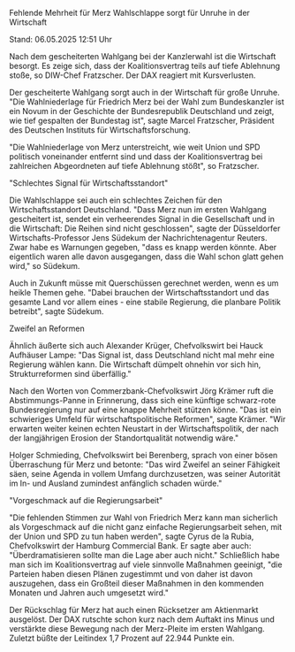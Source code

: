 
Fehlende Mehrheit für Merz
Wahlschlappe sorgt für Unruhe in der Wirtschaft


Stand: 06.05.2025 12:51 Uhr


Nach dem gescheiterten Wahlgang bei der Kanzlerwahl ist die Wirtschaft besorgt. Es zeige sich, dass der Koalitionsvertrag teils auf tiefe Ablehnung stoße, so DIW-Chef Fratzscher. Der DAX reagiert mit Kursverlusten.



Der gescheiterte Wahlgang sorgt auch in der Wirtschaft für große Unruhe. "Die Wahlniederlage für Friedrich Merz bei der Wahl zum Bundeskanzler ist ein Novum in der Geschichte der Bundesrepublik Deutschland und zeigt, wie tief gespalten der Bundestag ist", sagte Marcel Fratzscher, Präsident des Deutschen Instituts für Wirtschaftsforschung.


"Die Wahlniederlage von Merz unterstreicht, wie weit Union und SPD politisch voneinander entfernt sind und dass der Koalitionsvertrag bei zahlreichen Abgeordneten auf tiefe Ablehnung stößt", so Fratzscher.

"Schlechtes Signal für Wirtschaftsstandort"


Die Wahlschlappe sei auch ein schlechtes Zeichen für den Wirtschaftsstandort Deutschland. "Dass Merz nun im ersten Wahlgang gescheitert ist, sendet ein verheerendes Signal in die Gesellschaft und in die Wirtschaft: Die Reihen sind nicht geschlossen", sagte der Düsseldorfer Wirtschafts-Professor Jens Südekum der Nachrichtenagentur Reuters. Zwar habe es Warnungen gegeben, "dass es knapp werden könnte. Aber eigentlich waren alle davon ausgegangen, dass die Wahl schon glatt gehen wird," so Südekum.


Auch in Zukunft müsse mit Querschüssen gerechnet werden, wenn es um heikle Themen gehe. "Dabei brauchen der Wirtschaftsstandort und das gesamte Land vor allem eines - eine stabile Regierung, die planbare Politik betreibt", sagte Südekum.

Zweifel an Reformen


Ähnlich äußerte sich auch Alexander Krüger, Chefvolkswirt bei Hauck Aufhäuser Lampe: "Das Signal ist, dass Deutschland nicht mal mehr eine Regierung wählen kann. Die Wirtschaft dümpelt ohnehin vor sich hin, Strukturreformen sind überfällig."


Nach den Worten von Commerzbank-Chefvolkswirt Jörg Krämer ruft die Abstimmungs-Panne in Erinnerung, dass sich eine künftige schwarz-rote Bundesregierung nur auf eine knappe Mehrheit stützen könne. "Das ist ein schwieriges Umfeld für wirtschaftspolitische Reformen", sagte Krämer. "Wir erwarten weiter keinen echten Neustart in der Wirtschaftspolitik, der nach der langjährigen Erosion der Standortqualität notwendig wäre."


Holger Schmieding, Chefvolkswirt bei Berenberg, sprach von einer bösen Überraschung für Merz und betonte: "Das wird Zweifel an seiner Fähigkeit säen, seine Agenda in vollem Umfang durchzusetzen, was seiner Autorität im In- und Ausland zumindest anfänglich schaden würde."

"Vorgeschmack auf die Regierungsarbeit"


"Die fehlenden Stimmen zur Wahl von Friedrich Merz kann man sicherlich als Vorgeschmack auf die nicht ganz einfache Regierungsarbeit sehen, mit der Union und SPD zu tun haben werden", sagte Cyrus de la Rubia, Chefvolkswirt der Hamburg Commercial Bank. Er sagte aber auch: "Überdramatisieren sollte man die Lage aber auch nicht." Schließlich habe man sich im Koalitionsvertrag auf viele sinnvolle Maßnahmen geeinigt, "die Parteien haben diesen Plänen zugestimmt und von daher ist davon auszugehen, dass ein Großteil dieser Maßnahmen in den kommenden Monaten und Jahren auch umgesetzt wird."


Der Rückschlag für Merz hat auch einen Rücksetzer am Aktienmarkt ausgelöst. Der DAX rutschte schon kurz nach dem Auftakt ins Minus und verstärkte diese Bewegung nach der Merz-Pleite im ersten Wahlgang. Zuletzt büßte der Leitindex 1,7 Prozent auf 22.944 Punkte ein.

